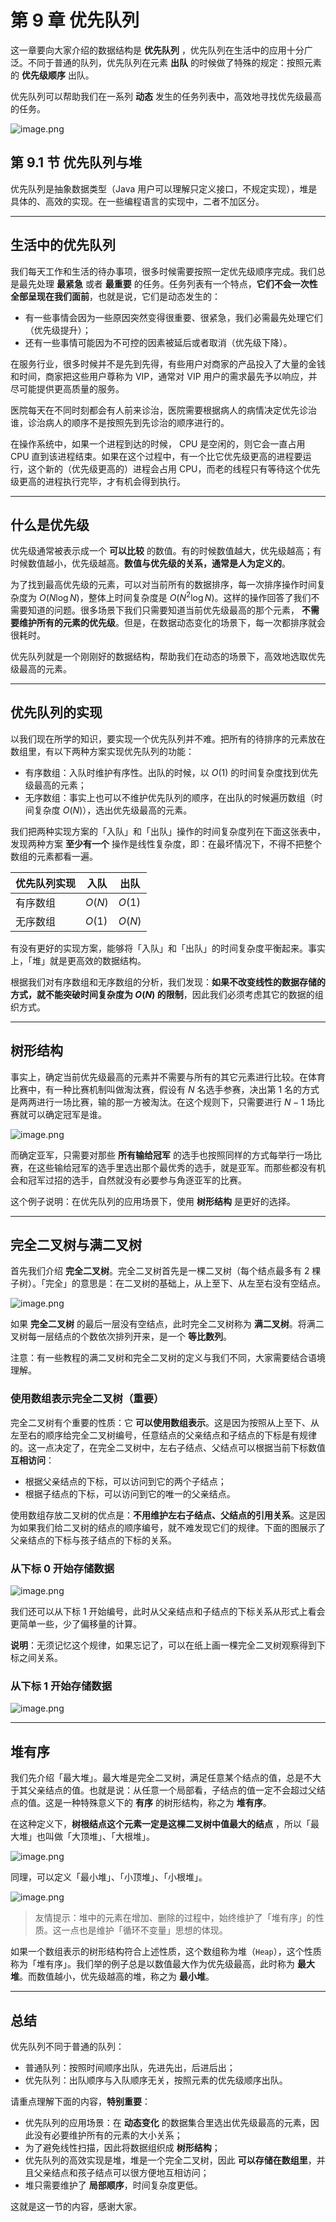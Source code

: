 # 第 9 章 优先队列

这一章要向大家介绍的数据结构是 **优先队列** ，优先队列在生活中的应用十分广泛。不同于普通的队列，优先队列在元素 **出队** 的时候做了特殊的规定：按照元素的 **优先级顺序** 出队。

优先队列可以帮助我们在一系列 **动态** 发生的任务列表中，高效地寻找优先级最高的任务。

![image.png](https://pic.leetcode-cn.com/1599723977-OqKnXC-image.png)



## 第 9.1 节 优先队列与堆

优先队列是抽象数据类型（Java 用户可以理解只定义接口，不规定实现），堆是具体的、高效的实现。在一些编程语言的实现中，二者不加区分。

---

## 生活中的优先队列

我们每天工作和生活的待办事项，很多时候需要按照一定优先级顺序完成。我们总是最先处理 **最紧急** 或者 **最重要** 的任务。任务列表有一个特点，**它们不会一次性全部呈现在我们面前**，也就是说，它们是动态发生的：

+ 有一些事情会因为一些原因突然变得很重要、很紧急，我们必需最先处理它们（优先级提升）；
+ 还有一些事情可能因为不可控的因素被延后或者取消（优先级下降）。

在服务行业，很多时候并不是先到先得，有些用户对商家的产品投入了大量的金钱和时间，商家把这些用户尊称为 VIP，通常对 VIP 用户的需求最先予以响应，并尽可能提供更高质量的服务。

医院每天在不同时刻都会有人前来诊治，医院需要根据病人的病情决定优先诊治谁，诊治病人的顺序不是按照先到先诊治的顺序进行的。

在操作系统中，如果一个进程到达的时候， CPU 是空闲的，则它会一直占用 CPU 直到该进程结束。如果在这个过程中，有一个比它优先级更高的进程要运行，这个新的（优先级更高的）进程会占用 CPU，而老的线程只有等待这个优先级更高的进程执行完毕，才有机会得到执行。

---

## 什么是优先级

优先级通常被表示成一个 **可以比较** 的数值。有的时候数值越大，优先级越高；有时候数值越小，优先级越高。**数值与优先级的关系，通常是人为定义的**。

为了找到最高优先级的元素，可以对当前所有的数据排序，每一次排序操作时间复杂度为 $O(N \log N)$，整体上时间复杂度是  $O(N^2 \log N)$。这样的操作回答了我们不需要知道的问题。很多场景下我们只需要知道当前优先级最高的那个元素， **不需要维护所有的元素的优先级**。但是，在数据动态变化的场景下，每一次都排序就会很耗时。

优先队列就是一个刚刚好的数据结构，帮助我们在动态的场景下，高效地选取优先级最高的元素。

---

## 优先队列的实现

以我们现在所学的知识，要实现一个优先队列并不难。把所有的待排序的元素放在数组里，有以下两种方案实现优先队列的功能：

+ 有序数组：入队时维护有序性。出队的时候，以 $O(1)$ 的时间复杂度找到优先级最高的元素；
+ 无序数组：事实上也可以不维护优先队列的顺序，在出队的时候遍历数组（时间复杂度 $O(N)$），选出优先级最高的元素。

我们把两种实现方案的「入队」和「出队」操作的时间复杂度列在下面这张表中，发现两种方案 **至少有一个** 操作是线性复杂度，即：在最坏情况下，不得不把整个数组的元素都看一遍。

| 优先队列实现 | 入队   | 出队   |
| -------------- | ------ | ------ |
| 有序数组       | $O(N)$ | $O(1)$ |
| 无序数组       | $O(1)$ | $O(N)$ |

有没有更好的实现方案，能够将「入队」和「出队」的时间复杂度平衡起来。事实上，「堆」就是更高效的数据结构。

根据我们对有序数组和无序数组的分析，我们发现：**如果不改变线性的数据存储的方式，就不能突破时间复杂度为 $O(N)$ 的限制**，因此我们必须考虑其它的数据的组织方式。

---

## 树形结构

事实上，确定当前优先级最高的元素并不需要与所有的其它元素进行比较。在体育比赛中，有一种比赛机制叫做淘汰赛，假设有 $N$ 名选手参赛，决出第 $1$ 名的方式是两两进行一场比赛，输的那一方被淘汰。在这个规则下，只需要进行 $N - 1$ 场比赛就可以确定冠军是谁。

![image.png](https://pic.leetcode-cn.com/1599276082-GLyuMG-image.png)

而确定亚军，只需要对那些 **所有输给冠军** 的选手也按照同样的方式每举行一场比赛，在这些输给冠军的选手里选出那个最优秀的选手，就是亚军。而那些都没有机会和冠军过招的选手，自然就没有必要参与角逐亚军的比赛。

这个例子说明：在优先队列的应用场景下，使用 **树形结构** 是更好的选择。

---

## 完全二叉树与满二叉树

首先我们介绍 **完全二叉树**。完全二叉树首先是一棵二叉树（每个结点最多有 $2$ 棵子树）。「完全」的意思是：在二叉树的基础上，从上至下、从左至右没有空结点。

![image.png](https://pic.leetcode-cn.com/1599523838-fwOAlc-image.png)

如果 **完全二叉树** 的最后一层没有空结点，此时完全二叉树称为 **满二叉树**。将满二叉树每一层结点的个数依次排列开来，是一个 **等比数列**。

注意：有一些教程的满二叉树和完全二叉树的定义与我们不同，大家需要结合语境理解。

### 使用数组表示完全二叉树（重要）

完全二叉树有个重要的性质：它 **可以使用数组表示**。这是因为按照从上至下、从左至右的顺序给完全二叉树编号，任意结点的父亲结点和子结点的下标是有规律的。这一点决定了，在完全二叉树中，左右子结点、父结点可以根据当前下标数值 **互相访问**：

+ 根据父亲结点的下标，可以访问到它的两个子结点；
+ 根据子结点的下标，可以访问到它的唯一的父亲结点。

使用数组存放二叉树的优点是：**不用维护左右子结点、父结点的引用关系**。这是因为如果我们给二叉树的结点的顺序编号，就不难发现它们的规律。下面的图展示了父亲结点的下标与孩子结点的下标的关系。

### 从下标 $0$ 开始存储数据

![image.png](https://pic.leetcode-cn.com/1599523946-CmKupZ-image.png)


我们还可以从下标 $1$ 开始编号，此时从父亲结点和子结点的下标关系从形式上看会更简单一些，少了偏移量的计算。

**说明**：无须记忆这个规律，如果忘记了，可以在纸上画一棵完全二叉树观察得到下标之间关系。

### 从下标 $1$ 开始存储数据

![image.png](https://pic.leetcode-cn.com/1599523983-sfIGbE-image.png)


---

## 堆有序

我们先介绍「最大堆」。最大堆是完全二叉树，满足任意某个结点的值，总是不大于其父亲结点的值。也就是说：从任意一个局部看，子结点的值一定不会超过父结点的值。这是一种特殊意义下的 **有序** 的树形结构，称之为 **堆有序**。

在这种定义下，**树根结点这个元素一定是这棵二叉树中值最大的结点** ，所以「最大堆」也叫做「大顶堆」、「大根堆」。

![image.png](https://pic.leetcode-cn.com/1599724990-TRNbNc-image.png)


同理，可以定义「最小堆」、「小顶堆」、「小根堆」。

![image.png](https://pic.leetcode-cn.com/1599725015-CHmFux-image.png)

> 友情提示：堆中的元素在增加、删除的过程中，始终维护了「堆有序」的性质。这一点也是维护「循环不变量」思想的体现。

如果一个数组表示的树形结构符合上述性质，这个数组称为堆（`Heap`），这个性质称为「堆有序」。我们举的例子总是以数值最大作为优先级最高，此时称为 **最大堆**。而数值越小，优先级越高的堆，称之为 **最小堆**。


---

## 总结

优先队列不同于普通的队列：
+ 普通队列：按照时间顺序出队，先进先出，后进后出；
+ 优先队列：出队顺序与入队顺序无关，按照元素的优先级顺序出队。

请重点理解下面的内容，**特别重要**：
+ 优先队列的应用场景：在 **动态变化** 的数据集合里选出优先级最高的元素，因此没有必要维护所有的元素的大小关系；
+ 为了避免线性扫描，因此将数据组织成 **树形结构**；
+ 优先队列的高效实现是堆，堆是一个完全二叉树，因此 **可以存储在数组里**，并且父亲结点和孩子结点可以很方便地互相访问；
+ 堆只需要维护了 **局部顺序**，时间复杂度更低。

这就是这一节的内容，感谢大家。

